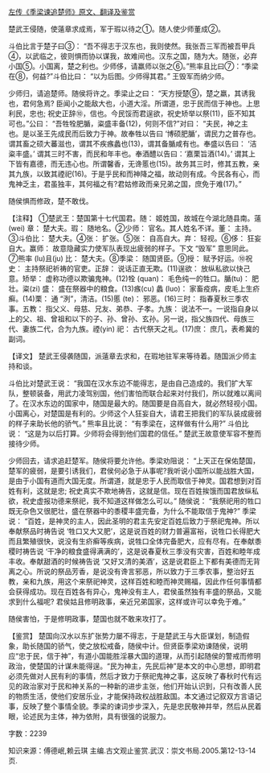 [左传《季梁谏追楚师》原文、翻译及鉴赏](https://www.vrrw.net/wx/13983.html)

楚武王侵随，使薳章求成焉，军于瑕以待之①。随人使少师董成②。

斗伯比言于楚子曰③： “吾不得志于汉东也，我则使然。我张吾三军而被吾甲兵④，以武临之，彼则惧而协以谋我，故难间也。汉东之国，随为大。随张，必弃小国⑤。小国离，楚之利也。少师侈，请羸师以张之⑥。”熊率且比曰⑦：“季梁在⑧，何益?”斗伯比曰： “以为后图。少师得其君。” 王毁军而纳少师。

少师归，请追楚师。随侯将许之。季梁止之曰： “天方授楚⑨，楚之羸，其诱我也，君何急焉? 臣闻小之能敌大也，小道大淫。所谓道，忠于民而信于神也。上思利民，忠也; 祝史正辞⑩，信也。今民馁而君逞欲，祝史矫举以祭(11)，臣不知其可也。”公曰： “吾牲牷肥腯，粢盛丰备(12)，何则不信?”对曰： “夫民，神之主也。是以圣王先成民而后致力于神。故奉牲以告曰 ‘博硕肥腯’，谓民力之普存也。谓其畜之硕大蕃滋也，谓其不疾瘯蠡也(13)，谓其备腯咸有也。奉盛以告曰： ‘洁粢丰盛。’ 谓其三时不害，而民和年丰也。奉酒醴以告曰：‘嘉栗旨酒(14)。’ 谓其上下皆有嘉德，而无违心也。所谓馨香，无谗慝也(15)。故务其三时，修其五教，亲其九族，以致其禋祀(16)。于是乎民和而神降之福，故动则有成。今民各有心，而鬼神乏主，君虽独丰，其何福之有?君姑修政而亲兄弟之国，庶免于难(17)。”

随侯惧而修政，楚不敢伐。

【注释】 ①楚武王：楚国第十七代国君。随： 姬姓国，故城在今湖北随县南。薳(wei) 章： 楚大夫。瑕： 随地名。②少师： 官名。其人姓名不详。董： 主持。③斗伯比： 楚大夫。④张： 扩张。⑤张： 自高自大。弃： 轻视。⑥侈： 狂妄自大。赢师： 故意隐藏实力使军队表现出疲弱的样子。下文 “毁军” 意思同此。⑦熊率 (lu)且(ju) 比： 楚大夫。⑧季梁： 随国贤臣。⑨授： 赋予好运。⑩祝史： 主持祭祀祈祷的官吏。正辞： 说话正直无欺。(11)逞欲： 放纵私欲以快己意。矫举： 虚称功德以欺骗鬼神。(12)牷 (quan)： 毛色纯一的牲口。腯(tu)： 肥壮。粢(zi) 盛： 盛在祭器中的粮食。(13)瘯(cu) 蠡 (luo)： 家畜疫病，皮毛上生疥癣。(14)栗： 通 “洌”，清洁。(15)慝 (te)： 邪恶。(16)三时： 指春夏秋三季农事。五教： 指父义、母慈、兄友、弟恭、子孝。九族： 说法不一。一说指自身以上的父、祖、曾祖和以下的子、孙、曾孙、玄孙。另一说，指父族四代、母族三代、妻族二代，合为九族。禋(yin) 祀： 古代祭天之礼。(17)庶： 庶几，表希冀的副词。



【译文】 楚武王侵袭随国，派薳章去求和，在瑕地驻军来等待着。随国派少师主持和谈。

斗伯比对楚武王说： “我国在汉水东边不能得志，是由自己造成的。我们扩大军队，整顿装备，用武力凌驾别国，他们害怕而联合起来对付我们，所以就难以离间了。在汉水东边的国家中，随国是最大的。随国要是自高自大，就必然轻视小国。小国离心，对楚国是有利的。少师这个人狂妄自大，请君王把我们的军队装成疲弱的样子来助长他的骄气。” 熊率且比说： “有季梁在，这样做有什么用?” 斗伯比说： “这是为以后打算。少师将会得到他们国君的信任。” 楚武王故意使军容不整而接待少师。

少师回去，请求追赶楚军。随侯将要允许他。季梁劝阻说： “上天正在保佑楚国，楚军的疲弱，是要引诱我们，君侯何必急于从事呢?我听说小国所以能战胜大国，是由于小国有道而大国无度。所谓道，就是忠于人民而取信于神灵。国君想到对百姓有利，这就是忠; 祝史真实不欺地祷告，这就是信。现在百姓挨饿而国君放纵私欲，祝史虚报功德来祭祀，我不知道这样做怎么可以。” 随侯说： “我祭祀用的牲口既无杂色又很肥壮，盛在祭器中的黍稷丰盛完备，为什么不能取信于鬼神?” 季梁说： “百姓，是神灵的主人，因此圣明的君主先安定百姓后致力于祭祀鬼神。所以奉献祭品时祷告说 ‘牲口又大又肥’，这是说百姓的财力普遍富裕，说牲口长得肥大而且繁殖很快，说没有生疥癣等疾病，说牲口全体完备肥大，应有尽有。在奉献黍稷时祷告说 ‘干净的粮食盛得满满的’，这是说春夏秋三季没有灾害，百姓和睦年成丰收。奉献甜酒的时候祷告说 ‘又好又清的美酒’，这是说君臣上下都有美德而无背离之心。所说的祭品芳香，是说没有谗言邪恶，所以致力于三季农事，整治好五教，亲和九族，用这个来祭祀神灵，这样百姓和睦而神灵赐福，因此作任何事情都会获得成功。现在百姓各有异心，鬼神没有主人，君侯虽然独有丰盛的祭品，又能求到什么福呢? 君侯姑且修明政事，亲近兄弟国家，这样或许可以幸免于难。”

随侯害怕，于是修明政事，楚国也就不敢来攻打了。

【鉴赏】 楚国向汉水以东扩张势力屡不得志，于是楚武王与大臣谋划，制造假象，助长随国的骄气，使之放松戒备，随侯中计。但贤臣季梁劝谏随侯，说明应“忠于民，信于神”，有道小国能胜淫暴大国的道理，从而引起随侯的警戒而修明政治，使楚国的计谋未能得逞。“民为神主，先民后神”是本文的中心思想，即明君必须先做对人民有利的事情，然后才致力于祭祀鬼神之事，这反映了春秋时代有远见的政治家对于民和神关系的一种新的进步主张，他们开始认识到，只有改善人民的物质生活，使他们安居乐业，才能保持政权战胜敌国。本文通过记叙双方言语记事，反映了整个事情全貌。季梁的谏词步步深入，先是忠民敬神并举，然后从民着眼，论述民为主体，神为依附，具有很强的说服力。

字数：2239

知识来源：傅德岷,赖云琪 主编.古文观止鉴赏.武汉：崇文书局.2005.第12-13-14页.

